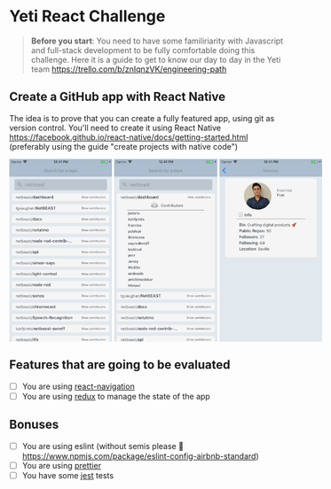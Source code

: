 # Yeti React Challenge

> **Before you start**:
> You need to have some familiriarity with Javascript and full-stack development to be fully comfortable doing this challenge. Here it is a guide to get to know our day to day in the Yeti team https://trello.com/b/znIqnzVK/engineering-path

## Create a GitHub app with React Native

The idea is to prove that you can create a fully featured app, using git as version control. You'll need to create it using React Native https://facebook.github.io/react-native/docs/getting-started.html (preferably using the guide "create projects with native code")

<div style="display: flex; align-items: flex-start;">
<img src="https://github.com/netbeast/yeti-coding-challenge/blob/master/screen1.png?raw=true" height="330" />&nbsp;
<img src="https://github.com/netbeast/yeti-coding-challenge/blob/master/screen2.png?raw=true" height="330" />&nbsp;
<img src="https://github.com/netbeast/yeti-coding-challenge/blob/master/screen3.png?raw=true" height="330" />&nbsp;
</div>

## Features that are going to be evaluated

- [ ] You are using [react-navigation](https://reactnavigation.org/)
- [ ] You are using [redux](https://redux.js.org/) to manage the state of the app

## Bonuses

- [ ] You are using eslint (without semis please :eyes: https://www.npmjs.com/package/eslint-config-airbnb-standard)
- [ ] You are using [prettier](https://prettier.io/)
- [ ] You have some [jest](https://facebook.github.io/jest/) tests
